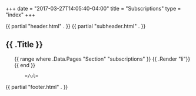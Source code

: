 +++
date = "2017-03-27T14:05:40-04:00"
title = "Subscriptions"
type = "index"
+++

{{ partial "header.html" . }}
{{ partial "subheader.html" . }}

<section id="main">
  <div>
   <h1 id="title">{{ .Title }}</h1>
        <ul id="list">
            {{ range where .Data.Pages "Section" "subscriptions" }}
                {{ .Render "li"}}
            {{ end }}

        </ul>
  </div>
</section>

{{ partial "footer.html" . }}

